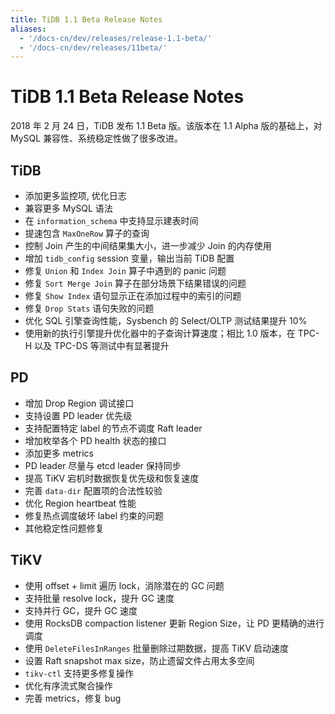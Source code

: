 ```yaml
---
title: TiDB 1.1 Beta Release Notes
aliases:
  - '/docs-cn/dev/releases/release-1.1-beta/'
  - '/docs-cn/dev/releases/11beta/'
---
```


# TiDB 1.1 Beta Release Notes

2018 年 2 月 24 日，TiDB 发布 1.1 Beta 版。该版本在 1.1 Alpha 版的基础上，对 MySQL 兼容性、系统稳定性做了很多改进。

## TiDB

+ 添加更多监控项, 优化日志
+ 兼容更多 MySQL 语法
+ 在 `information_schema` 中支持显示建表时间
+ 提速包含 `MaxOneRow` 算子的查询
+ 控制 Join 产生的中间结果集大小，进一步减少 Join 的内存使用
+ 增加 `tidb_config` session 变量，输出当前 TiDB 配置
+ 修复 `Union` 和 `Index Join` 算子中遇到的 panic 问题
+ 修复 `Sort Merge Join` 算子在部分场景下结果错误的问题
+ 修复 `Show Index` 语句显示正在添加过程中的索引的问题
+ 修复 `Drop Stats` 语句失败的问题
+ 优化 SQL 引擎查询性能，Sysbench 的 Select/OLTP 测试结果提升 10%
+ 使用新的执行引擎提升优化器中的子查询计算速度；相比 1.0 版本，在 TPC-H 以及 TPC-DS 等测试中有显著提升

## PD

+ 增加 Drop Region 调试接口
+ 支持设置 PD leader 优先级
+ 支持配置特定 label 的节点不调度 Raft leader
+ 增加枚举各个 PD health 状态的接口
+ 添加更多 metrics
+ PD leader 尽量与 etcd leader 保持同步
+ 提高 TiKV 宕机时数据恢复优先级和恢复速度
+ 完善 `data-dir` 配置项的合法性较验
+ 优化 Region heartbeat 性能
+ 修复热点调度破坏 label 约束的问题
+ 其他稳定性问题修复

## TiKV

+ 使用 offset + limit 遍历 lock，消除潜在的 GC 问题
+ 支持批量 resolve lock，提升 GC 速度
+ 支持并行 GC，提升 GC 速度
+ 使用 RocksDB compaction listener 更新 Region Size，让 PD 更精确的进行调度
+ 使用 `DeleteFilesInRanges` 批量删除过期数据，提高 TiKV 启动速度
+ 设置 Raft snapshot max size，防止遗留文件占用太多空间
+ `tikv-ctl` 支持更多修复操作
+ 优化有序流式聚合操作
+ 完善 metrics，修复 bug
